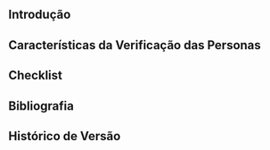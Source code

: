 ## <a>Introdução</a>

## <a>Características da Verificação das Personas</a>

## <a>Checklist</a>

## <a>Bibliografia</a>  

## <a>Histórico de Versão</a>